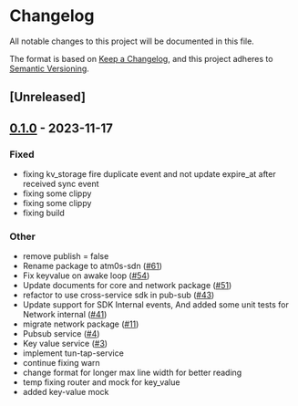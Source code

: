 # Changelog
All notable changes to this project will be documented in this file.

The format is based on [Keep a Changelog](https://keepachangelog.com/en/1.0.0/),
and this project adheres to [Semantic Versioning](https://semver.org/spec/v2.0.0.html).

## [Unreleased]

## [0.1.0](https://github.com/giangndm/8xFF-decentralized-sdn/releases/tag/atm0s-sdn-key-value-v0.1.0) - 2023-11-17

### Fixed
- fixing kv_storage fire duplicate event and not update expire_at after received sync event
- fixing some clippy
- fixing some clippy
- fixing build

### Other
- remove publish = false
- Rename package to atm0s-sdn ([#61](https://github.com/giangndm/8xFF-decentralized-sdn/pull/61))
- Fix keyvalue on awake loop ([#54](https://github.com/giangndm/8xFF-decentralized-sdn/pull/54))
- Update documents for core and network package ([#51](https://github.com/giangndm/8xFF-decentralized-sdn/pull/51))
- refactor to use cross-service sdk in pub-sub ([#43](https://github.com/giangndm/8xFF-decentralized-sdn/pull/43))
- Update support for SDK Internal events, And added some unit tests for Network internal ([#41](https://github.com/giangndm/8xFF-decentralized-sdn/pull/41))
- migrate network package ([#11](https://github.com/giangndm/8xFF-decentralized-sdn/pull/11))
- Pubsub service ([#4](https://github.com/giangndm/8xFF-decentralized-sdn/pull/4))
- Key value service ([#3](https://github.com/giangndm/8xFF-decentralized-sdn/pull/3))
- implement tun-tap-service
- continue fixing warn
- change format for longer max line width for better reading
- temp fixing router and mock for key_value
- added key-value mock
